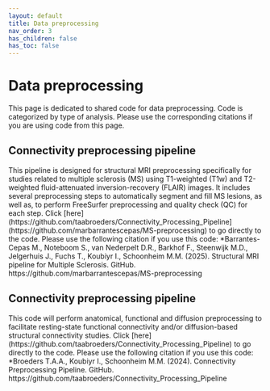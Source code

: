 ```yaml
---
layout: default
title: Data preprocessing
nav_order: 3
has_children: false
has_toc: false
---
```

<h1>Data preprocessing</h1>
This page is dedicated to shared code for data preprocessing. Code is categorized by type of analysis. Please use the corresponding citations if you are using code from this page.

<h2>Connectivity preprocessing pipeline</h2>
This pipeline is designed for structural MRI preprocessing specifically for studies related to multiple sclerosis (MS) using T1-weighted (T1w) and T2-weighted fluid-attenuated inversion-recovery (FLAIR) images. It includes several preprocessing steps to automatically segment and fill MS lesions, as well as, to perform FreeSurfer preprocessing and quality check (QC) for each step.
Click [here](https://github.com/taabroeders/Connectivity_Processing_Pipeline](https://github.com/marbarrantescepas/MS-preprocessing) to go directly to the code.
Please use the following citation if you use this code: *Barrantes-Cepas M., Noteboom S., van Nederpelt D.R., Barkhof F., Steenwijk M.D., Jelgerhuis J., Fuchs T., Koubiyr I., Schoonheim M.M. (2025). Structural MRI pipeline for Multiple Sclerosis. GitHub. https://github.com/marbarrantescepas/MS-preprocessing

<h2>Connectivity preprocessing pipeline</h2>
This code will perform anatomical, functional and diffusion preprocessing to facilitate resting-state functional connectivity and/or diffusion-based structural connectivity studies.
Click [here](https://github.com/taabroeders/Connectivity_Processing_Pipeline) to go directly to the code.
Please use the following citation if you use this code: *Broeders T.A.A., Koubiyr I., Schoonheim M.M. (2024). Connectivity Preprocessing Pipeline. GitHub. https://github.com/taabroeders/Connectivity_Processing_Pipeline

